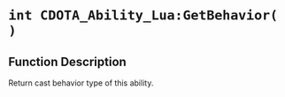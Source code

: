 # `int CDOTA_Ability_Lua:GetBehavior( )`
## Function Description
Return cast behavior type of this ability.
